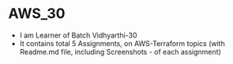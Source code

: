 # AWS_30
- I am Learner of Batch Vidhyarthi-30
- It contains total 5 Assignments, on AWS-Terraform topics (with Readme.md file, including Screenshots - of each assignment)

